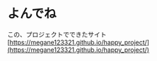 # よんでね
この、プロジェクトでできたサイト
[https://megane123321.github.io/happy_project/](https://megane123321.github.io/happy_project/)

